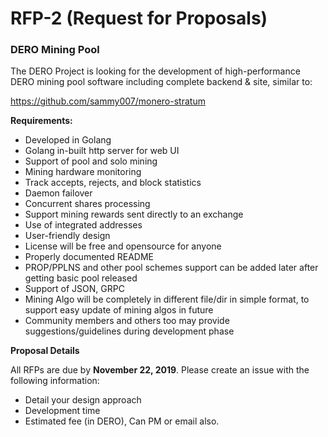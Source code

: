 # RFP-2 (Request for Proposals)
### DERO Mining Pool

The DERO Project is looking for the development of high-performance DERO mining pool software including complete backend & site, similar to:

https://github.com/sammy007/monero-stratum



**Requirements:**

- Developed in Golang
- Golang in-built http server for web UI
- Support of pool and solo mining
- Mining hardware monitoring
- Track accepts, rejects, and block statistics
- Daemon failover
- Concurrent shares processing
- Support mining rewards sent directly to an exchange
- Use of integrated addresses
- User-friendly design 
- License will be free and opensource for anyone
- Properly documented README
- PROP/PPLNS and other pool schemes support can be added later after getting basic pool released
- Support of JSON, GRPC
- Mining Algo will be completely in different file/dir in simple format, to support easy update of mining algos in future
- Community members and others too may provide suggestions/guidelines during development phase

**Proposal Details**

All RFPs are due by **November 22, 2019**.  Please create an issue with the following information:

- Detail your design approach
- Development time
- Estimated fee (in DERO), Can PM or email also.

